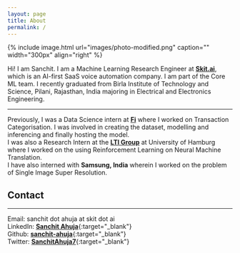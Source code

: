 ```yaml
---
layout: page
title: About
permalink: /
---
```


{% include image.html url="images/photo-modified.png" caption="" width="300px" align="right" %}

Hi! I am Sanchit. I am a Machine Learning Research Engineer at [**Skit.ai**](https://Skit.ai), which is an AI-first SaaS voice automation company. I am part of the Core ML team. I recently graduated from Birla Institute of Technology and Science, Pilani, Rajasthan, India majoring in Electrical and Electronics Engineering. 

---
Previously, I was a Data Science intern at [**Fi**](https://fi.money) where I worked on Transaction Categorisation. I was involved in creating the dataset, modelling and inferencing and finally hosting the model.
<br>
I was also a Research Intern at the [**LTI Group**](https://www.inf.uni-hamburg.de/en/inst/ab/lt/home.html) at University of Hamburg where I worked on the using Reinforcement Learning on Neural Machine Translation. 
<br>
I have also interned with **Samsung, India** wherein I worked on the problem of Single Image Super Resolution. 
<br>
<!-- Also, worked as a Software Engineer intern at [Clear](https://cleartax.in/) where I worked on their core taxation product, Cleartax-GST. -->
## Contact
---

Email: sanchit dot ahuja at skit dot ai <br />
LinkedIn: [**Sanchit Ahuja**](https://www.linkedin.com/in/sanchitahuja/){:target="_blank"} <br />
Github: [**sanchit-ahuja**](https://github.com/sanchit-ahuja/){:target="_blank"} <br />
Twitter: [**SanchitAhuja7**](https://twitter.com/SanchitAhuja7){:target="_blank"}